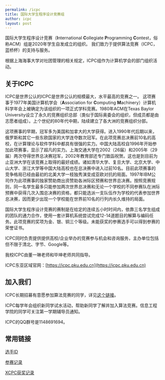 ```yaml
---
permalink: /icpc
title: 国际大学生程序设计竞赛组
author: icpc
layout: post
---
```


国际大学生程序设计竞赛（**I**nternational **C**ollegiate **P**rogramming **C**ontest，俗称ACM）组是2020年学生自发成立的组织。 我们致力于提供算法竞赛（ICPC，蓝桥杯）的支持与服务。

<!-- more -->

根据上海海事大学对社团管理的相关规定，ICPC组作为计算机学会的部门组织活动。

## 关于ICPC

ICPC是世界公认的ICPC是世界公认的规模最大，水平最高的竞赛之一。 这项赛事于1977年美国计算机学会（**A**ssociation for **C**omputing **M**achinery）计算机科学年会上被确定为该组织的一项正式学科竞赛。1980年ACM在Texas Baylor University设立了永久的竞赛组织总部（类似于国际奥委会的组织，但成员都是由志愿者组成）。上个世纪的80年代中期，陆续建立了各大洲的竞赛组织分部。

这项赛事的早期，冠军多为美国和加拿大的大学获得。进入1990年代后期以来，俄罗斯和其它一些东欧国家的大学连夺数次冠军。在此项竞赛总决赛前10名的高校，在计算理论与软件学科中都具有很强的实力。中国大陆高校自1996年开始参加此项赛事，显示了超凡的实力。上海交通大学在2002（26届）和2005年（29届）两次夺得世界总决赛冠军，2002年教育部还专门致函祝贺。这也是到目前为止亚洲大学在该竞赛上取得的最好成绩。诸如清华大学、复旦大学、北京大学、中山大学、浙江大学等中国大陆高校也在总决赛中进入过前10名。目前此项赛事的竞争格局已经由最初的北美大学一枝独秀演变成亚欧对抗的局面。1997年IBM公司作为此项赛事的独家赞助商出资赞助各洲际区预赛和世界总决赛。按照竞赛规则，同一名学生最多只能参加两次世界总决赛和无论一个学校的不同参赛队在洲际预赛中获得几次入围总决赛的资格，都只能选派一支队伍作为学校的代表参加世界总决赛，因而更少出现一个学校能在世界前10名的行列内长久维持的局面。

国际大学生程序设计竞赛的赛制是在给定的连续五小时时间内，依靠三名学生组成的团队的通力合作，使用一套计算机系统尝试完成12-14道题目的解算与编码任务。此项竞赛的奖项为金、银、铜三个等级。未能获奖的参赛选手可以得到参赛的荣誉证书。

ICPC同时负责提供提供高校/企业举办的竞赛参与机会和咨询服务，主办单位包括但不限于清北、字节、Google等。

我校ICPC由董一琳老师和毕坤老师共同指导。

ICPC东亚区域官网：[https://icpc.pku.edu.cn](https://icpc.pku.edu.cn)

## 加入我们

ICPC长期招募有意愿参加算法竞赛的同学，详见[这个链接](/recruit)。

ICPC每学年会组织新同学试水活动，帮助新同学了解并加入算法竞赛。信息工程学院的同学可关注第一学期辅导员通知。

ICPC的QQ群号是1148691694。

## 常用链接

[选手ID](/icpc/id)

[参赛记录](/icpc/contest_record)

[XCPC获奖记录](/icpc/award)
